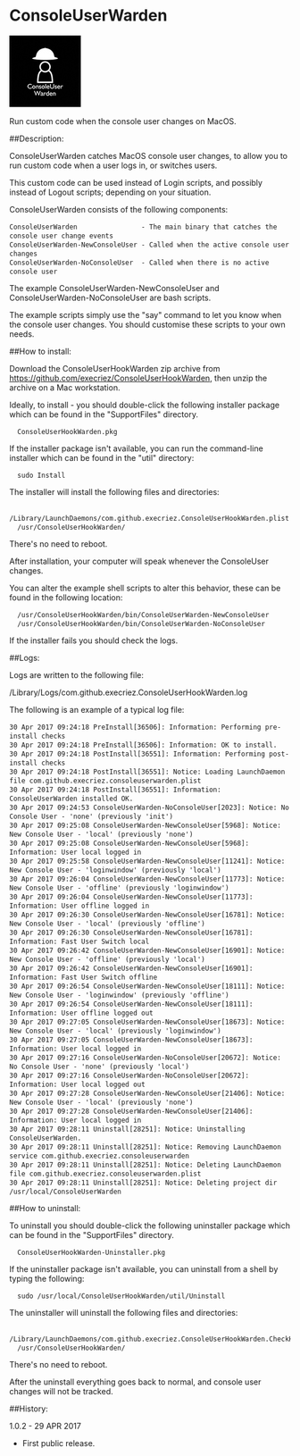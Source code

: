 # ConsoleUserWarden
![Logo](images/ConsoleUserWarden.jpg "Logo")

Run custom code when the console user changes on MacOS.

##Description:

ConsoleUserWarden catches MacOS console user changes, to allow you to run custom code when a user logs in, or switches users.

This custom code can be used instead of Login scripts, and possibly instead of Logout scripts; depending on your situation.

ConsoleUserWarden consists of the following components:

	ConsoleUserWarden                - The main binary that catches the console user change events
	ConsoleUserWarden-NewConsoleUser - Called when the active console user changes
	ConsoleUserWarden-NoConsoleUser  - Called when there is no active console user  

The example ConsoleUserWarden-NewConsoleUser and ConsoleUserWarden-NoConsoleUser are bash scripts.

The example scripts simply use the "say" command to let you know when the console user changes. You should customise these scripts to your own needs.


##How to install:

Download the ConsoleUserHookWarden zip archive from <https://github.com/execriez/ConsoleUserHookWarden>, then unzip the archive on a Mac workstation.

Ideally, to install - you should double-click the following installer package which can be found in the "SupportFiles" directory.

	  ConsoleUserHookWarden.pkg
	
If the installer package isn't available, you can run the command-line installer which can be found in the "util" directory:

	  sudo Install

The installer will install the following files and directories:

	  /Library/LaunchDaemons/com.github.execriez.ConsoleUserHookWarden.plist
	  /usr/ConsoleUserHookWarden/

There's no need to reboot.

After installation, your computer will speak whenever the ConsoleUser changes.
 
You can alter the example shell scripts to alter this behavior, these can be found in the following location:

	  /usr/ConsoleUserHookWarden/bin/ConsoleUserWarden-NewConsoleUser
	  /usr/ConsoleUserHookWarden/bin/ConsoleUserWarden-NoConsoleUser

If the installer fails you should check the logs.

##Logs:

Logs are written to the following file:

  /Library/Logs/com.github.execriez.ConsoleUserHookWarden.log
  
The following is an example of a typical log file:

	30 Apr 2017 09:24:18 PreInstall[36506]: Information: Performing pre-install checks
	30 Apr 2017 09:24:18 PreInstall[36506]: Information: OK to install.
	30 Apr 2017 09:24:18 PostInstall[36551]: Information: Performing post-install checks
	30 Apr 2017 09:24:18 PostInstall[36551]: Notice: Loading LaunchDaemon file com.github.execriez.consoleuserwarden.plist
	30 Apr 2017 09:24:18 PostInstall[36551]: Information: ConsoleUserWarden installed OK.
	30 Apr 2017 09:24:53 ConsoleUserWarden-NoConsoleUser[2023]: Notice: No Console User - 'none' (previously 'init')
	30 Apr 2017 09:25:08 ConsoleUserWarden-NewConsoleUser[5968]: Notice: New Console User - 'local' (previously 'none')
	30 Apr 2017 09:25:08 ConsoleUserWarden-NewConsoleUser[5968]: Information: User local logged in
	30 Apr 2017 09:25:58 ConsoleUserWarden-NewConsoleUser[11241]: Notice: New Console User - 'loginwindow' (previously 'local')
	30 Apr 2017 09:26:04 ConsoleUserWarden-NewConsoleUser[11773]: Notice: New Console User - 'offline' (previously 'loginwindow')
	30 Apr 2017 09:26:04 ConsoleUserWarden-NewConsoleUser[11773]: Information: User offline logged in
	30 Apr 2017 09:26:30 ConsoleUserWarden-NewConsoleUser[16781]: Notice: New Console User - 'local' (previously 'offline')
	30 Apr 2017 09:26:30 ConsoleUserWarden-NewConsoleUser[16781]: Information: Fast User Switch local
	30 Apr 2017 09:26:42 ConsoleUserWarden-NewConsoleUser[16901]: Notice: New Console User - 'offline' (previously 'local')
	30 Apr 2017 09:26:42 ConsoleUserWarden-NewConsoleUser[16901]: Information: Fast User Switch offline
	30 Apr 2017 09:26:54 ConsoleUserWarden-NewConsoleUser[18111]: Notice: New Console User - 'loginwindow' (previously 'offline')
	30 Apr 2017 09:26:54 ConsoleUserWarden-NewConsoleUser[18111]: Information: User offline logged out
	30 Apr 2017 09:27:05 ConsoleUserWarden-NewConsoleUser[18673]: Notice: New Console User - 'local' (previously 'loginwindow')
	30 Apr 2017 09:27:05 ConsoleUserWarden-NewConsoleUser[18673]: Information: User local logged in
	30 Apr 2017 09:27:16 ConsoleUserWarden-NoConsoleUser[20672]: Notice: No Console User - 'none' (previously 'local')
	30 Apr 2017 09:27:16 ConsoleUserWarden-NoConsoleUser[20672]: Information: User local logged out
	30 Apr 2017 09:27:28 ConsoleUserWarden-NewConsoleUser[21406]: Notice: New Console User - 'local' (previously 'none')
	30 Apr 2017 09:27:28 ConsoleUserWarden-NewConsoleUser[21406]: Information: User local logged in
	30 Apr 2017 09:28:11 Uninstall[28251]: Notice: Uninstalling ConsoleUserWarden.
	30 Apr 2017 09:28:11 Uninstall[28251]: Notice: Removing LaunchDaemon service com.github.execriez.consoleuserwarden
	30 Apr 2017 09:28:11 Uninstall[28251]: Notice: Deleting LaunchDaemon file com.github.execriez.consoleuserwarden.plist
	30 Apr 2017 09:28:11 Uninstall[28251]: Notice: Deleting project dir /usr/local/ConsoleUserWarden
 

##How to uninstall:

To uninstall you should double-click the following uninstaller package which can be found in the "SupportFiles" directory.

	  ConsoleUserHookWarden-Uninstaller.pkg
	
If the uninstaller package isn't available, you can uninstall from a shell by typing the following:

	  sudo /usr/local/ConsoleUserHookWarden/util/Uninstall

The uninstaller will uninstall the following files and directories:

	  /Library/LaunchDaemons/com.github.execriez.ConsoleUserHookWarden.CheckHooks.plist
	  /usr/ConsoleUserHookWarden/

There's no need to reboot.

After the uninstall everything goes back to normal, and console user changes will not be tracked.

##History:

1.0.2 - 29 APR 2017

* First public release.
